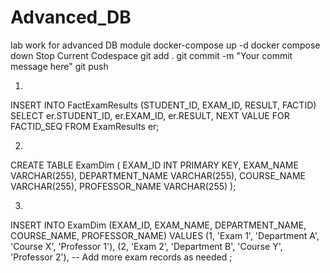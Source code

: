 # Advanced_DB
lab work for advanced DB module
docker-compose up -d
docker compose down
Stop Current Codespace
git add .
git commit -m "Your commit message here"
git push


1.
INSERT INTO FactExamResults (STUDENT_ID, EXAM_ID, RESULT, FACTID)
SELECT
    er.STUDENT_ID,
    er.EXAM_ID,
    er.RESULT,
    NEXT VALUE FOR FACTID_SEQ
FROM
    ExamResults er;

2.
CREATE TABLE ExamDim (
    EXAM_ID INT PRIMARY KEY,
    EXAM_NAME VARCHAR(255),
    DEPARTMENT_NAME VARCHAR(255),
    COURSE_NAME VARCHAR(255),
    PROFESSOR_NAME VARCHAR(255)
);

3.
INSERT INTO ExamDim (EXAM_ID, EXAM_NAME, DEPARTMENT_NAME, COURSE_NAME, PROFESSOR_NAME)
VALUES
    (1, 'Exam 1', 'Department A', 'Course X', 'Professor 1'),
    (2, 'Exam 2', 'Department B', 'Course Y', 'Professor 2'),
    -- Add more exam records as needed
;

